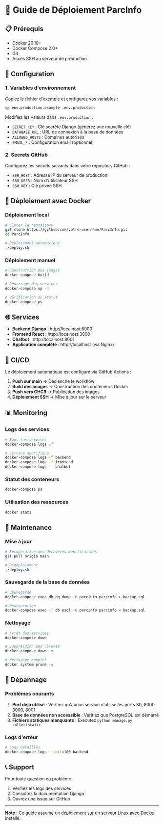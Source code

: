 # 🚀 Guide de Déploiement ParcInfo

## 📋 Prérequis

- Docker 20.10+
- Docker Compose 2.0+
- Git
- Accès SSH au serveur de production

## 🔧 Configuration

### 1. Variables d'environnement

Copiez le fichier d'exemple et configurez vos variables :

```bash
cp env.production.example .env.production
```

Modifiez les valeurs dans `.env.production` :

- `SECRET_KEY` : Clé secrète Django (générez une nouvelle clé)
- `DATABASE_URL` : URL de connexion à la base de données
- `ALLOWED_HOSTS` : Domaines autorisés
- `EMAIL_*` : Configuration email (optionnel)

### 2. Secrets GitHub

Configurez les secrets suivants dans votre repository GitHub :

- `SSH_HOST` : Adresse IP du serveur de production
- `SSH_USER` : Nom d'utilisateur SSH
- `SSH_KEY` : Clé privée SSH

## 🐳 Déploiement avec Docker

### Déploiement local

```bash
# Cloner le repository
git clone https://github.com/votre-username/ParcInfo.git
cd ParcInfo

# Déploiement automatique
./deploy.sh
```

### Déploiement manuel

```bash
# Construction des images
docker-compose build

# Démarrage des services
docker-compose up -d

# Vérification du statut
docker-compose ps
```

## 🌐 Services

- **Backend Django** : http://localhost:8000
- **Frontend React** : http://localhost:3000
- **Chatbot** : http://localhost:8001
- **Application complète** : http://localhost (via Nginx)

## 🔄 CI/CD

Le déploiement automatique est configuré via GitHub Actions :

1. **Push sur main** → Déclenche le workflow
2. **Build des images** → Construction des conteneurs Docker
3. **Push vers GHCR** → Publication des images
4. **Déploiement SSH** → Mise à jour sur le serveur

## 📊 Monitoring

### Logs des services

```bash
# Tous les services
docker-compose logs -f

# Service spécifique
docker-compose logs -f backend
docker-compose logs -f frontend
docker-compose logs -f chatbot
```

### Statut des conteneurs

```bash
docker-compose ps
```

### Utilisation des ressources

```bash
docker stats
```

## 🔧 Maintenance

### Mise à jour

```bash
# Récupération des dernières modifications
git pull origin main

# Redéploiement
./deploy.sh
```

### Sauvegarde de la base de données

```bash
# Sauvegarde
docker-compose exec db pg_dump -U parcinfo parcinfo > backup.sql

# Restauration
docker-compose exec -T db psql -U parcinfo parcinfo < backup.sql
```

### Nettoyage

```bash
# Arrêt des services
docker-compose down

# Suppression des volumes
docker-compose down -v

# Nettoyage complet
docker system prune -a
```

## 🚨 Dépannage

### Problèmes courants

1. **Port déjà utilisé** : Vérifiez qu'aucun service n'utilise les ports 80, 8000, 3000, 8001
2. **Base de données non accessible** : Vérifiez que PostgreSQL est démarré
3. **Fichiers statiques manquants** : Exécutez `python manage.py collectstatic`

### Logs d'erreur

```bash
# Logs détaillés
docker-compose logs --tail=100 backend
```

## 📞 Support

Pour toute question ou problème :

1. Vérifiez les logs des services
2. Consultez la documentation Django
3. Ouvrez une issue sur GitHub

---

**Note** : Ce guide assume un déploiement sur un serveur Linux avec Docker installé.
